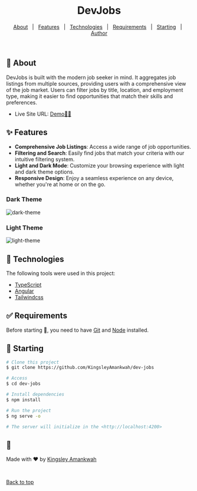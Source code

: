 <div align="center" id="top">

&#xa0;

</div>

<h1 align="center">DevJobs</h1>

<p align="center">
  <a href="#dart-about">About</a> &#xa0; | &#xa0; 
  <a href="#sparkles-features">Features</a> &#xa0; | &#xa0;
  <a href="#rocket-technologies">Technologies</a> &#xa0; | &#xa0;
  <a href="#white_check_mark-requirements">Requirements</a> &#xa0; | &#xa0;
  <a href="#checkered_flag-starting">Starting</a> &#xa0; | &#xa0;
  <a href="https://github.com/KingsleyAmankwah" target="_blank">Author</a>
</p>

<br>

## :dart: About

DevJobs is built with the modern job seeker in mind. It aggregates job listings from multiple sources, providing users with a comprehensive view of the job market. Users can filter jobs by title, location, and employment type, making it easier to find opportunities that match their skills and preferences.

- Live Site URL: <a href="https://dev-jobs-theta.vercel.app/" target="_blank">Demo🚀🔥</a>

## :sparkles: Features

- **Comprehensive Job Listings**: Access a wide range of job opportunities.
- **Filtering and Search**: Easily find jobs that match your criteria with our intuitive filtering system.
- **Light and Dark Mode**: Customize your browsing experience with light and dark theme options.
- **Responsive Design**: Enjoy a seamless experience on any device, whether you're at home or on the go.

### Dark Theme

![dark-theme](https://github.com/KingsleyAmankwah/dev-jobs/assets/64941442/ed50e8a3-a08e-4cd0-bb77-dc7b88a33866)

### Light Theme

![light-theme](https://github.com/KingsleyAmankwah/dev-jobs/assets/64941442/a3fc8ee9-9de1-4ff6-b0e5-d70b68e8f5bf)


## :rocket: Technologies

The following tools were used in this project:

- [TypeScript](https://www.typescriptlang.org/)
- [Angular](https://angular.dev/)
- [Tailwindcss](https://tailwindcss.com/docs/installation)

## :white_check_mark: Requirements

Before starting :checkered_flag:, you need to have [Git](https://git-scm.com) and [Node](https://nodejs.org/en/) installed.

## :checkered_flag: Starting

```bash
# Clone this project
$ git clone https://github.com/KingsleyAmankwah/dev-jobs

# Access
$ cd dev-jobs

# Install dependencies
$ npm install

# Run the project
$ ng serve -o

# The server will initialize in the <http://localhost:4200>
```

## :memo:

Made with :heart: by <a href="https://github.com/KingsleyAmanwkah" target="_blank">Kingsley Amankwah</a>

&#xa0;

<a href="#top">Back to top</a>
